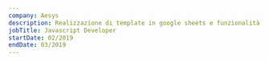 ```yaml
---
company: Aesys
description: Realizzazione di template in google sheets e funzionalità adattate da Excel ad AppScripts per attività di management per cliente Reply GO.
jobTitle: Javascript Developer
startDate: 02/2019
endDate: 03/2019
---
```



